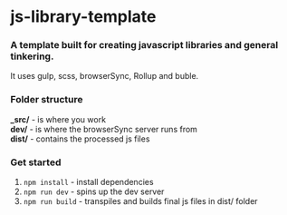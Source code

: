 # js-library-template
### A template built for creating javascript libraries and general tinkering.

It uses gulp, scss, browserSync, Rollup and buble.

### Folder structure
**_src/** - is where you work  
**dev/** - is where the browserSync server runs from  
**dist/** - contains the processed js files  


### Get started
1. `npm install` - install dependencies
2. `npm run dev` - spins up the dev server
3. `npm run build` - transpiles and builds final js files in dist/ folder
